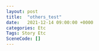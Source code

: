 ```yaml
---
layout: post
title:  "others_test"
date:   2021-12-14 09:00:00 +0000
categories: Etc
Tags: Story Etc
SceneCode: []
---
```

